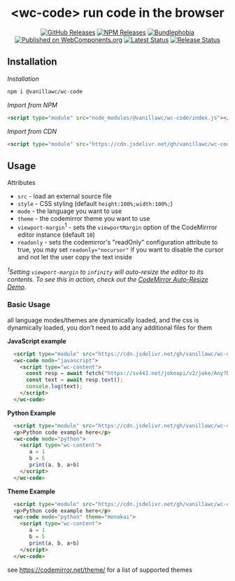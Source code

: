 <h1 align="center">&lt;wc-code&gt; run code in the browser</h1>

<div align="center">
  <a href="https://github.com/vanillawc/wc-code/releases"><img src="https://badgen.net/github/tag/vanillawc/wc-code" alt="GitHub Releases"></a>
  <a href="https://www.npmjs.com/package/@vanillawc/wc-code"><img src="https://badgen.net/npm/v/@vanillawc/wc-code" alt="NPM Releases"></a>
  <a href="https://bundlephobia.com/result?p=@vanillawc/wc-code"><img src="https://badgen.net/bundlephobia/minzip/@vanillawc/wc-code" alt="Bundlephobia"></a>
  <a href="https://www.webcomponents.org/element/@vanillawc/wc-code"><img src="https://img.shields.io/badge/webcomponents.org-published-blue.svg" alt="Published on WebComponents.org"></a>
  <a href="https://github.com/vanillawc/wc-code/actions"><img src="https://github.com/vanillawc/wc-code/workflows/Latest/badge.svg" alt="Latest Status"></a>
  <a href="https://github.com/vanillawc/wc-code/actions"><img src="https://github.com/vanillawc/wc-code/workflows/Release/badge.svg" alt="Release Status"></a>
</div>

## Installation

*Installation*
```sh
npm i @vanillawc/wc-code
```

*Import from NPM*
```html
<script type="module" src="node_modules/@vanillawc/wc-code/index.js"></script>
```

*Import from CDN*
```html
<script type="module" src="https://cdn.jsdelivr.net/gh/vanillawc/wc-code/index.js"></script>
```

## Usage

Attributes


- `src` - load an external source file
- `style` - CSS styling (default `height:100%;width:100%;`)
- `mode` - the language you want to use
- `theme` - the codemirror theme you want to use
- `viewport-margin`<sup>1</sup> - sets the `viewportMargin` option of the CodeMirrror editor instance (default `10`)
- `readonly` - sets the codemirror's "readOnly" configuration attribute to true, you may set `readonly="nocursor"` if you want to disable the cursor and not let the user copy the text inside

*<sup>1</sup>Setting `viewport-margin` to `infinity` will auto-resize the editor to its contents. To see this in action, check out the [CodeMirror Auto-Resize Demo](https://codemirror.net/demo/resize.html).*

### Basic Usage

all language modes/themes are dynamically loaded, and the css is dynamically loaded, you don't need to add any additional files for them 

**JavaScript example**

```html
  <script type="module" src="https://cdn.jsdelivr.net/gh/vanillawc/wc-code/index.js"></script>
  <wc-code mode="javascript">
    <script type="wc-content">
      const resp = await fetch("https://sv443.net/jokeapi/v2/joke/Any?blacklistFlags=nsfw,racist,sexist&format=txt");
      const text = await resp.text();
      console.log(text);
    </script>
  </wc-code>
```

**Python Example**

```html
  <script type="module" src="https://cdn.jsdelivr.net/gh/vanillawc/wc-code/index.js"></script>
  <p>Python code example here</p>
  <wc-code mode="python">
    <script type="wc-content">
       a = 1
       b = 5
       print(a, b, a+b)
    </script>
  </wc-code>
```

**Theme Example**
```html
  <script type="module" src="https://cdn.jsdelivr.net/gh/vanillawc/wc-code/index.js"></script>
  <p>Python code example here</p>
  <wc-code mode="python" theme="monokai">
    <script type="wc-content">
       a = 1
       b = 5
       print(a, b, a+b)
    </script>
  </wc-code>
```

see https://codemirror.net/theme/ for a list of supported themes
